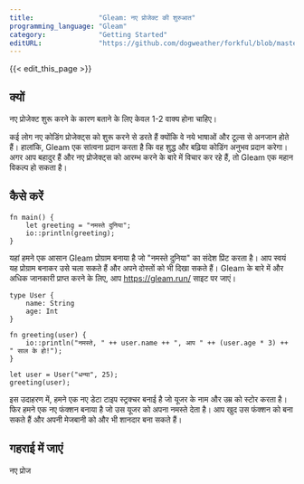 ```yaml
---
title:                "Gleam: नए प्रोजेक्ट की शुरुआत"
programming_language: "Gleam"
category:             "Getting Started"
editURL:              "https://github.com/dogweather/forkful/blob/master/content/hi/gleam/starting-a-new-project.md"
---
```


{{< edit_this_page >}}

## क्यों

नए प्रोजेक्ट शुरू करने के कारण बताने के लिए केवल 1-2 वाक्य होना चाहिए।

कई लोग नए कोडिंग प्रोजेक्ट्स को शुरू करने से डरते हैं क्योंकि वे नये भाषाओं और टूल्स से अनजान होते हैं। हालांकि, Gleam एक सांत्वना प्रदान करता है कि वह शुद्ध और बढ़िया कोडिंग अनुभव प्रदान करेगा। अगर आप बहादुर हैं और नए प्रोजेक्ट्स को आरम्भ करने के बारे में विचार कर रहे हैं, तो Gleam एक महान विकल्प हो सकता है।

## कैसे करें

```Gleam
fn main() {
    let greeting = "नमस्ते दुनिया";
    io::println(greeting);
}
```

यहां हमने एक आसान Gleam प्रोग्राम बनाया है जो "नमस्ते दुनिया" का संदेश प्रिंट करता है। आप स्वयं यह प्रोग्राम बनाकर उसे चला सकते हैं और अपने दोस्तों को भी दिखा सकते हैं। Gleam के बारे में और अधिक जानकारी प्राप्त करने के लिए, आप https://gleam.run/ साइट पर जाएं।

```Gleam
type User {
    name: String
    age: Int
}

fn greeting(user) {
    io::println("नमस्ते, " ++ user.name ++ ", आप " ++ (user.age * 3) ++ " साल के हो!");
}

let user = User("धन्या", 25);
greeting(user);
```

इस उदाहरण में, हमने एक नए डेटा टाइप स्ट्रक्चर बनाई है जो यूजर के नाम और उम्र को स्टोर करता है। फिर हमने एक नए फंक्शन बनाया है जो उस यूजर को अपना नमस्ते देता है। आप खुद उस फंक्शन को बना सकते हैं और अपनी मेजबानी को और भी शानदार बना सकते हैं।

## गहराई में जाएं

नए प्रोज